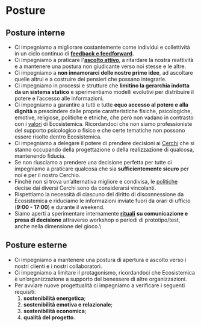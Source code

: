 # Posture

## Posture interne

* Ci impegniamo a migliorare costantemente come individui e collettività in un ciclo continuo di [**feedback e feedforward**](../glossario/feedback-e-feedforward.md)**.**
* Ci impegniamo a praticare l'[**ascolto attivo**](../glossario/ascolto-attivo.md), a ritardare la nostra reattività e a mantenere una postura non giudicante verso noi stesse e le altre.
* Ci impegniamo a **non innamorarci delle nostre prime idee**, ad ascoltare quelle altrui e a costruire dei pensieri che possano integrarle.
* Ci impegniamo in processi e strutture che **limitino la gerarchia indotta da un sistema statico** e sperimentiamo modelli evolutivi per distribuire il potere e l’accesso alle informazioni.
* Ci impegniamo a garantire a tutti e tutte **equo accesso al potere e alla dignità** a prescindere dalle proprie caratteristiche fisiche, psicologiche, emotive, religiose, politiche e etniche, che però non vadano in contrasto con i [valori](../lorganizzazione/i-nostri-valori.md) di Ecosistemica. Ricordandoci che non siamo professioniste del supporto psicologico o fisico e che certe tematiche non possono essere risolte dentro Ecosistemica.
* Ci impegniamo a delegare il potere di prendere decisioni ai [Cerchi](../sistema-organizzativo/cerchi-annidati.md) che si stanno occupando della progettazione o della realizzazione di qualcosa, mantenendo fiducia.
* Se non riusciamo a prendere una decisione perfetta per tutte ci impegniamo a praticare qualcosa che sia **sufficientemente sicuro** per noi e per il nostro Cerchio.
* Finché non si trova un’alternativa migliore e condivisa, le [politiche](../glossario/politiche-accordi.md) decise dai diversi Cerchi sono da considerarsi vincolanti.
* Rispettiamo la necessità di ciascuno del diritto di disconnessione da Ecosistemica e riduciamo le informazioni inviate fuori da orari di ufficio (**9:00 - 17:00**) e durante il weekend.
* Siamo aperti a sperimentare internamente [**rituali**](../glossario/ritualita.md) **su comunicazione e presa di decisione** attraverso workshop o periodi di prototipo/test, anche nella dimensione del gioco.\


## Posture esterne

* Ci impegniamo a mantenere una postura di apertura e ascolto verso i nostri clienti e i nostri collaboratori.
* Ci impegniamo a limitare il protagonismo, ricordandoci che Ecosistemica è un’organizzazione a supporto del benessere di altre organizzazioni.
* Per avviare nuove progettualità ci impegniamo a verificare i seguenti requisiti:&#x20;
  1. **sostenibilità energetica**;
  2. **sostenibilità emotiva e relazionale**;
  3. **sostenibilità economica**;&#x20;
  4. **qualità del progetto**.
